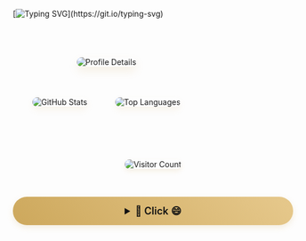 [![Typing SVG](https://readme-typing-svg.herokuapp.com?color=%23CDA85C&bg=%23121212&center=true&vCenter=true&width=900&lines=Hi+there+👋%2C+I'm+Yuhao+Wang.;Welcome+to+my+GitHub+universe;Exploring+Multi-modal+Learning+Frontiers;Let's+connect+and+collaborate!)](https://git.io/typing-svg)

<table style="width: 100%; border-collapse: separate; border-spacing: 20px; margin: 30px 0;">
  <tr>
    <td colspan="2" style="text-align: center; padding: 20px;">
      <img src="https://github-profile-summary-cards.vercel.app/api/cards/profile-details?username=924973292&theme=dark" 
           alt="Profile Details" 
           style="border-radius: 25px; box-shadow: 0 8px 16px rgba(205,168,92,0.15); width: 100%; max-width: 600px;"/>
    </td>
  </tr>
  <tr>
    <td style="text-align: center; vertical-align: top; padding: 15px;">
      <img src="https://github-readme-stats.vercel.app/api?username=924973292&show_icons=true&theme=dark&hide_title=true&bg_color=121212&text_color=CDA85C" 
           alt="GitHub Stats" 
           style="border-radius: 18px; box-shadow: 0 6px 12px rgba(205,168,92,0.1); width: 100%; max-width: 300px;"/>
    </td>
    <td style="text-align: center; vertical-align: top; padding: 15px;">
      <img src="https://github-readme-stats.vercel.app/api/top-langs/?username=924973292&layout=compact&theme=dark&bg_color=121212&text_color=CDA85C" 
           alt="Top Languages" 
           style="border-radius: 18px; box-shadow: 0 6px 12px rgba(205,168,92,0.1); width: 100%; max-width: 300px;"/>
    </td>
  </tr>
</table>

<div align="center">
  <img src="https://komarev.com/ghpvc/?username=924973292&style=flat-square&color=CDA85C" 
       alt="Visitor Count" 
       style="margin: 30px 0; box-shadow: 0 4px 8px rgba(205,168,92,0.15); border-radius: 15px;"/>
</div>

<!-- Golden surprise section -->
<div align="center">
  <details>
    <summary style="background: linear-gradient(45deg, #CDA85C 0%, #E5C78A 50%, #CDA85C 100%);
                   background-size: 200% auto;
                   color: #121212;
                   padding: 15px 30px;
                   border-radius: 25px;
                   cursor: pointer;
                   font-size: 18px;
                   font-weight: 600;
                   transition: 0.5s;
                   box-shadow: 0 4px 12px rgba(205,168,92,0.2);
                   margin: 20px 0;">
      🚀 Click 😄
    </summary>
    <div style="margin-top: 25px;">
      <div style="background: #1A1A1A; border-radius: 20px; padding: 25px; box-shadow: 0 8px 20px rgba(205,168,92,0.15);">
        <img src="https://github.com/924973292/924973292/blob/master/cat.gif" 
             alt="Coding Cat" 
             style="border-radius: 15px; 
                    box-shadow: 0 6px 12px rgba(205,168,92,0.15);
                    border: 2px solid rgba(205,168,92,0.2);
                    width: 350px;"/>
      </div>
    </div>
  </details>
</div>
